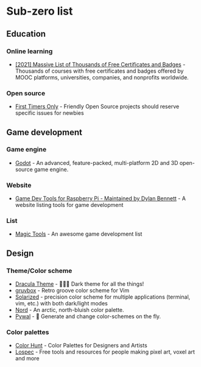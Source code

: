 # Sub-zero list

## Education

### Online learning

- [[2021] Massive List of Thousands of Free Certificates and Badges](https://www.classcentral.com/report/free-certificates/) - Thousands of courses with free certificates and badges offered by MOOC platforms, universities, companies, and nonprofits worldwide.

### Open source

- [First Timers Only](https://www.firsttimersonly.com/) - Friendly Open Source projects should reserve specific issues for newbies

## Game development

### Game engine

- [Godot](https://godotengine.org/) - An advanced, feature-packed, multi-platform 2D and 3D open-source game engine.

### Website

- [Game Dev Tools for Raspberry Pi - Maintained by Dylan Bennett](https://pigame.dev/) - A website listing tools for game development

### List

- [Magic Tools](https://github.com/ellisonleao/magictools#readme) - An awesome game development list

## Design

### Theme/Color scheme

- [Dracula Theme](https://draculatheme.com/) - 🧛🏻‍♂️ Dark theme for all the things!
- [gruvbox](https://github.com/morhetz/gruvbox) - Retro groove color scheme for Vim
- [Solarized](https://ethanschoonover.com/solarized/) - precision color scheme for multiple applications (terminal, vim, etc.) with both dark/light modes
- [Nord](https://www.nordtheme.com/) - An arctic, north-bluish color palette.
- [Pywal](https://github.com/dylanaraps/pywal) - 🎨 Generate and change color-schemes on the fly.

### Color palettes

- [Color Hunt](https://colorhunt.co/) - Color Palettes for Designers and Artists
- [Lospec](https://lospec.com/) - Free tools and resources for people making pixel art, voxel art and more
